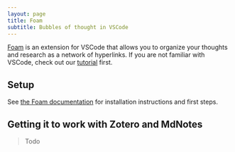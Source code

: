 ```yaml
---
layout: page
title: Foam
subtitle: Bubbles of thought in VSCode
---
```


[Foam](https://foambubble.github.io/) is an extension for VSCode that allows you to organize your thoughts and research as a network of hyperlinks. If you are not familiar with VSCode, check out our [tutorial](vscode.md) first.

## Setup

See [the Foam documentation](https://foambubble.github.io/foam/) for installation instructions and first steps.

## Getting it to work with Zotero and MdNotes

> Todo
